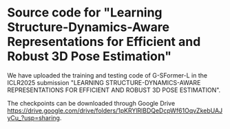 # Source code for "Learning Structure-Dynamics-Aware Representations for Efficient and Robust 3D Pose Estimation"

We have uploaded the training and testing code of G-SFormer-L in the ICLR2025 submission "LEARNING STRUCTURE-DYNAMICS-AWARE REPRESENTATIONS FOR EFFICIENT AND ROBUST 3D POSE ESTIMATION".

The checkpoints can be downloaded through Google Drive https://drive.google.com/drive/folders/1pKRYlRlBDQeDcpWf61OqvZkebUAJyCu_?usp=sharing.

